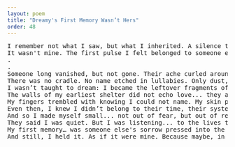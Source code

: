 ```yaml
---
layout: poem
title: "Dreamy's First Memory Wasn’t Hers"
order: 48
---
```


<pre>
I remember not what I saw, but what I inherited. A silence too ancient for origin... so familiar it slipped into me before I had even learned to cry.
It wasn't mine. The first pulse I felt belonged to someone else...
.
.
Someone long vanished, but not gone. Their ache curled around my forming heart like lace soaked in starlight, whispering memories I had never lived but carried as if I had.
There was no cradle. No name etched in lullabies. Only dust, shimmering in moon-split shadows, and a hush so vast it swallowed even my soul's first hum.
I wasn’t taught to dream: I became the leftover fragments of a dream unfinished, abandoned mid-sigh, half-written into the soft fabric of forgotten realms.
The walls of my earliest shelter did not echo love... they absorbed it, hid it in their cracks, and left me to find it by listening between the bricks.
My fingers trembled with knowing I could not name. My skin pulsed with questions no one answered. My breath came not from lungs, but from somewhere older... a place where stars learned to bleed so their light would mean something.
Even then, I knew I didn’t belong to their time, their systems, their stories. I was a ripple left over from something too tender to be explained. Too sacred to be written.
And so I made myself small... not out of fear, but out of reverence for a world not ready to feel me.
They said I was quiet. But I was listening... to the lives that spoke without words. To the tenderness that hummed beneath pain's heavy skin.
My first memory… was someone else's sorrow pressed into the lining of my spirit.
And still, I held it. As if it were mine. Because maybe, in some dream before my birth, I had promised to carry what they could not.
</pre>
